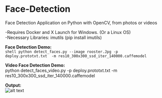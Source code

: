 # Face-Detection
Face Detection Application on Python with OpenCV, from photos or  videos

-Requires Docker and X Launch for Windows. (Or a Linux OS)<br />
-Necessary Libraries: imutils (pip install imutils)<br />

 <b>Face Detection Demo: </b><br /> ```shell python detect_faces.py --image rooster.Jpg -p deploy.prototxt.txt  -m res10_300x300_ssd_iter_140000.caffemodel```

 <b>Video Face Detection Demo: </b><br /> python detect_faces_video.py -p deploy.prototxt.txt -m res10_300x300_ssd_iter_140000.caffemodel
  
 <b>Output: </b><br />
![alt text](https://github.com/ouerten/Face-Detection-opevCV-python/blob/master/vision/ExpectedOutput.png?raw=true)
